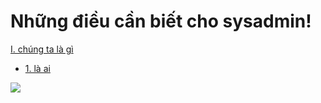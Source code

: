# Những điều cần biết cho sysadmin!
[I. chúng ta là gì](#chungtalagi)
* [1. là ai](#laai)
<img src="https://i.imgur.com/MLIjc1t.png">